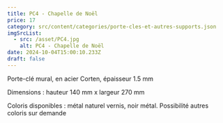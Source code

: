 ```yaml
---
title: PC4 - Chapelle de Noël
price: 17
category: src/content/categories/porte-cles-et-autres-supports.json
imgSrcList:
  - src: /asset/PC4.jpg
    alt: PC4 - Chapelle de Noël
date: 2024-10-04T15:00:10.233Z
draft: false
---
```


Porte-clé mural, en acier Corten, épaisseur 1.5 mm

Dimensions : hauteur 140 mm x largeur 270 mm

Coloris disponibles : métal naturel vernis, noir métal. Possibilité autres coloris sur demande
